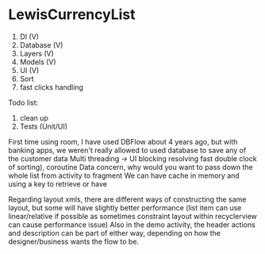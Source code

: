 # LewisCurrencyList


1) DI (V)
2) Database (V)
3) Layers (V)
4) Models (V)
5) UI (V)
6) Sort
7) fast clicks handling

Todo list:

1) clean up
2) Tests (Unit/UI)

First time using room, I have used DBFlow about 4 years ago, but with banking apps, 
we weren't really allowed to used database to save any of the customer data
Multi threading -> UI blocking resolving fast double clock of sorting), coroutine
Data concern, why would you want to pass down the whole list from activity to fragment
We can have cache in memory and using a key to retrieve or have

Regarding layout xmls, there are different ways of constructing the same layout, but some will have slightly better performance
(list item can use linear/relative if possible as sometimes constraint layout within recyclerview can cause performance issue)
Also in the demo activity, the header actions and description can be part of either way, depending on how the designer/business wants the flow to be. 

